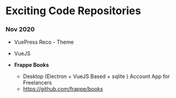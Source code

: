 # Exciting Code Repositories



### Nov 2020

- VuePress Reco - Theme
- VueJS

- **Frappe Books** 
  - Desktop (Electron + VueJS Based + sqlite ) Account App for Freelancers
  - https://github.com/frappe/books